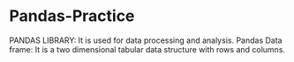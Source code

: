 # Pandas-Practice
PANDAS LIBRARY: It is used for data processing and analysis.    Pandas Data frame:  It is a two dimensional tabular data structure with rows and columns.
